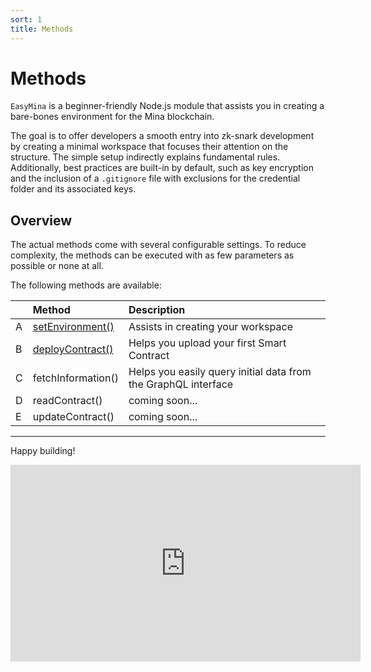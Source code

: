 ```yaml
---
sort: 1
title: Methods
---
```


# Methods
`EasyMina` is a beginner-friendly Node.js module that assists you in creating a bare-bones environment for the Mina blockchain.

The goal is to offer developers a smooth entry into zk-snark development by creating a minimal workspace that focuses their attention on the structure. The simple setup indirectly explains fundamental rules. Additionally, best practices are built-in by default, such as key encryption and the inclusion of a `.gitignore` file with exclusions for the credential folder and its associated keys.


## Overview
The actual methods come with several configurable settings. To reduce complexity, the methods can be executed with as few parameters as possible or none at all.

The following methods are available:

| | **Method** | **Description** |
| :-- | :-- | :-- |
| A | [setEnvironment()](./setEnvironment.html) | Assists in creating your workspace | 
| B | [deployContract()](./deployContract.html) | Helps you upload your first Smart Contract | 
| C | fetchInformation() | Helps you easily query initial data from the GraphQL interface |  
| D | readContract() | coming soon... |
| E | updateContract() | coming soon... |

---

Happy building!

<iframe width="560" height="315" src="https://www.youtube.com/embed/lOXIpsoEo2w" title="YouTube video player" frameborder="0" allow="accelerometer; autoplay; clipboard-write; encrypted-media; gyroscope; picture-in-picture; web-share" allowfullscreen></iframe>